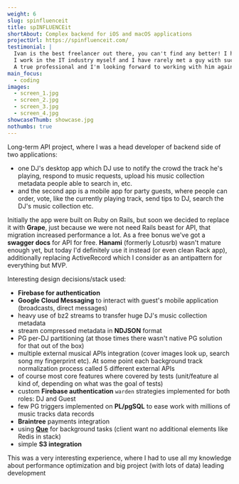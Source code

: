 ```yaml
---
weight: 6
slug: spinfluenceit
title: spINFLUENCEit
shortAbout: Complex backend for iOS and macOS applications
projectUrl: https://spinfluenceit.com/
testimonial: |
  Ivan is the best freelancer out there, you can't find any better! I have worked with Ivan for a couple hundred hours over several months and was always happy.
  I work in the IT industry myself and I have rarely met a guy with such a broad and deep knowledge as Ivan. Neither have I met a guy who tests his code and maintains the test suite in sync with the code as thoughtfully and meticulously as Ivan does. He writes documentation and takes notes and can get back to you weeks and months later and still knows what has been discussed in conversations.
  A true professional and I'm looking forward to working with him again!
main_focus:
  - coding
images:
  - screen_1.jpg
  - screen_2.jpg
  - screen_3.jpg
  - screen_4.jpg
showcaseThumb: showcase.jpg
nothumbs: true
---
```


Long-term API project, where I was a head developer of backend side of two applications:
 
- one DJ's desktop app which DJ use to notify the crowd the track he's playing, respond to music requests, upload his music collection metadata people able to search in, etc. 
- and the second app is a mobile app for party guests, where people can order, vote, like the currently playing track, send tips to DJ, search the DJ's music collection etc. 

Initially the app were built on Ruby on Rails, but soon we decided to replace it with **Grape**, just because we were not need Rails beast for API, that migration increased performance a lot. As a free bonus we've got a **swagger docs** for API for free.  **Hanami**  (formerly Lotusrb) wasn't mature enough yet, but today I'd definitely use it instead (or even clean Rack app), additionally replacing ActiveRecord which I consider as an antipattern for everything but MVP.

Interesting design decisions/stack used:

- **Firebase for authentication**
- **Google Cloud Messaging**  to interact with guest's mobile application (broadcasts, direct messages)
- heavy use of bz2 streams to transfer huge DJ's music collection metadata
- stream compressed metadata in **NDJSON** format
- PG per-DJ partitioning (at those times there wasn't native PG solution for that out of the box)
- multiple external musical APIs integration (cover images look up, search song my fingerprint etc). At some point each background track normalization process called 5 different external APIs  
- of course most core features where covered by tests (unit/feature al kind of, depending on what was the goal of tests)
- custom **Firebase authentication**  ``warden`` strategies implemented for both roles: DJ and Guest
- few PG triggers implemented on **PL/pgSQL** to ease work with millions of music tracks data records
- **Braintree** payments integration
- using **[Que](https://github.com/que-rb/que)** for background tasks (client want no additional elements like Redis in stack)
- simple **S3 integration**

This was a very interesting experience, where I had to use all my knowledge about performance optimization and big project (with lots of data) leading development
